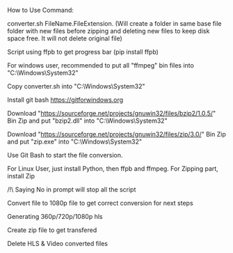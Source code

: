 How to Use Command:

converter.sh FileName.FileExtension. (Will create a folder in same base file folder with new files before zipping and deleting new files to keep disk space free. It will not delete original file)



Script using ffpb to get progress bar (pip install ffpb)

For windows user, recommended to put all "ffmpeg" bin files into "C:\Windows\System32"

Copy converter.sh into "C:\Windows\System32"

Install git bash https://gitforwindows.org

Download "https://sourceforge.net/projects/gnuwin32/files/bzip2/1.0.5/" Bin Zip and put "bzip2.dll" into "C:\Windows\System32"

Download "https://sourceforge.net/projects/gnuwin32/files/zip/3.0/" Bin Zip and put "zip.exe" into "C:\Windows\System32"

Use Git Bash to start the file conversion.

For Linux User, just install Python, then ffpb and ffmpeg. For Zipping part, install Zip



/!\ Saying No in prompt will stop all the script

Convert file to 1080p file to get correct conversion for next steps

Generating 360p/720p/1080p hls

Create zip file to get transfered

Delete HLS & Video converted files
